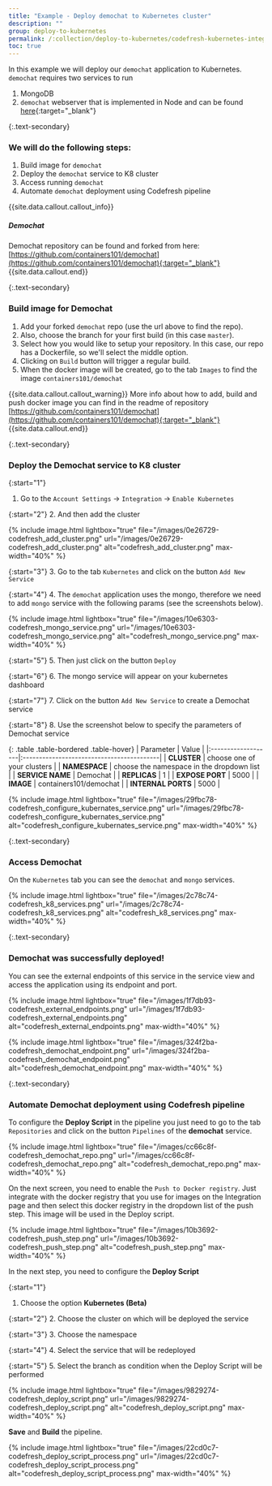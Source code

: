```yaml
---
title: "Example - Deploy demochat to Kubernetes cluster"
description: ""
group: deploy-to-kubernetes
permalink: /:collection/deploy-to-kubernetes/codefresh-kubernetes-integration-demochat-example/
toc: true
---
```

In this example we will deploy our `demochat` application to Kubernetes. `demochat` requires two services to run
1. MongoDB
2. `demochat` webserver that is implemented in Node and can be found [here](https://github.com/containers101/demochat){:target="_blank"}

{:.text-secondary}
### We will do the following steps:
1. Build image for `demochat`
2. Deploy the `demochat` service to K8 cluster
3. Access running `demochat`
4. Automate `demochat` deployment using Codefresh pipeline

{{site.data.callout.callout_info}}
##### Demochat

Demochat repository can be found and forked from here: <br>
[https://github.com/containers101/demochat](https://github.com/containers101/demochat){:target="_blank"}
{{site.data.callout.end}}

{:.text-secondary}
### **Build image for Demochat**

1. Add your forked `demochat` repo (use the url above to find the repo).
2. Also, choose the branch for your first build (in this case `master`).
3. Select how you would like to setup your repository. In this case, our repo has a Dockerfile, so we'll select the middle option.
4. Clicking on `Build` button will trigger a regular build.
5. When the docker image will be created, go to the tab `Images` to find the image `containers101/demochat`

{{site.data.callout.callout_warning}}
More info about how to add, build and push docker image you can find in the readme of repository [https://github.com/containers101/demochat](https://github.com/containers101/demochat){:target="_blank"}
{{site.data.callout.end}}

{:.text-secondary}
### **Deploy the Demochat service to K8 cluster**

{:start="1"}
1. Go to the `Account Settings` &#8594; `Integration` &#8594; `Enable Kubernetes`

{:start="2"}
2. And then add the cluster

{% include image.html
lightbox="true"
file="/images/0e26729-codefresh_add_cluster.png"
url="/images/0e26729-codefresh_add_cluster.png"
alt="codefresh_add_cluster.png"
max-width="40%"
%}

{:start="3"}
3. Go to the tab `Kubernetes` and click on the button `Add New Service`

{:start="4"}
4. The `demochat` application uses the mongo, therefore we need to add `mongo` service with the following params (see the screenshots below).

{% include image.html
lightbox="true"
file="/images/10e6303-codefresh_mongo_service.png"
url="/images/10e6303-codefresh_mongo_service.png"
alt="codefresh_mongo_service.png"
max-width="40%"
%}

{:start="5"}
5. Then just click on the button `Deploy`

{:start="6"}
6. The mongo service will appear on your kubernetes dashboard

{:start="7"}
7. Click on the button `Add New Service` to create a Demochat service

{:start="8"}
8. Use the screenshot below to specify the parameters of Demochat service

{: .table .table-bordered .table-hover}
| Parameter          | Value                                     |
|:-------------------|:------------------------------------------|
| **CLUSTER**        | choose one of your clusters               |
| **NAMESPACE**      | choose the namespace in the dropdown list |
| **SERVICE NAME**   | Demochat                                  |
| **REPLICAS**       | 1                                         |
| **EXPOSE PORT**    | 5000                                      |
| **IMAGE**          | containers101/demochat                    |
| **INTERNAL PORTS** | 5000                                      |

{% include image.html
lightbox="true"
file="/images/29fbc78-codefresh_configure_kubernates_service.png"
url="/images/29fbc78-codefresh_configure_kubernates_service.png"
alt="codefresh_configure_kubernates_service.png"
max-width="40%"
%}

{:.text-secondary}
### **Access Demochat**

On the `Kubernetes` tab you can see the `demochat` and `mongo` services.

{% include image.html
lightbox="true"
file="/images/2c78c74-codefresh_k8_services.png"
url="/images/2c78c74-codefresh_k8_services.png"
alt="codefresh_k8_services.png"
max-width="40%"
%}

{:.text-secondary}
### Demochat was successfully deployed!
You can see the external endpoints of this service  in the service view and access the application using its endpoint and port.

{% include image.html
lightbox="true"
file="/images/1f7db93-codefresh_external_endpoints.png"
url="/images/1f7db93-codefresh_external_endpoints.png"
alt="codefresh_external_endpoints.png"
max-width="40%"
%}

{% include image.html
lightbox="true"
file="/images/324f2ba-codefresh_demochat_endpoint.png"
url="/images/324f2ba-codefresh_demochat_endpoint.png"
alt="codefresh_demochat_endpoint.png"
max-width="40%"
%}

{:.text-secondary}
### **Automate Demochat deployment using Codefresh pipeline**

To configure the __Deploy Script__ in the pipeline you just need to go to the tab `Repositories` and click on the button `Pipelines` of the __demochat__ service.

{% include image.html
lightbox="true"
file="/images/cc66c8f-codefresh_demochat_repo.png"
url="/images/cc66c8f-codefresh_demochat_repo.png"
alt="codefresh_demochat_repo.png"
max-width="40%"
%}

On the next screen, you need to enable the `Push to Docker registry`. Just integrate with the docker registry that you use for images on the Integration page and then select this docker registry in the dropdown list of the push step.
This image will be used in the Deploy script.

{% include image.html
lightbox="true"
file="/images/10b3692-codefresh_push_step.png"
url="/images/10b3692-codefresh_push_step.png"
alt="codefresh_push_step.png"
max-width="40%"
%}

In the next step, you need to configure the __Deploy Script__

{:start="1"}
1. Choose the option __Kubernetes (Beta)__

{:start="2"}
2. Choose the cluster on which will be deployed the service

{:start="3"}
3. Choose the namespace

{:start="4"}
4. Select the service that will be redeployed

{:start="5"}
5. Select the branch as condition when the Deploy Script will be performed

{% include image.html
lightbox="true"
file="/images/9829274-codefresh_deploy_script.png"
url="/images/9829274-codefresh_deploy_script.png"
alt="codefresh_deploy_script.png"
max-width="40%"
%}

__Save__ and __Build__ the pipeline.

{% include image.html
lightbox="true"
file="/images/22cd0c7-codefresh_deploy_script_process.png"
url="/images/22cd0c7-codefresh_deploy_script_process.png"
alt="codefresh_deploy_script_process.png"
max-width="40%"
%}
